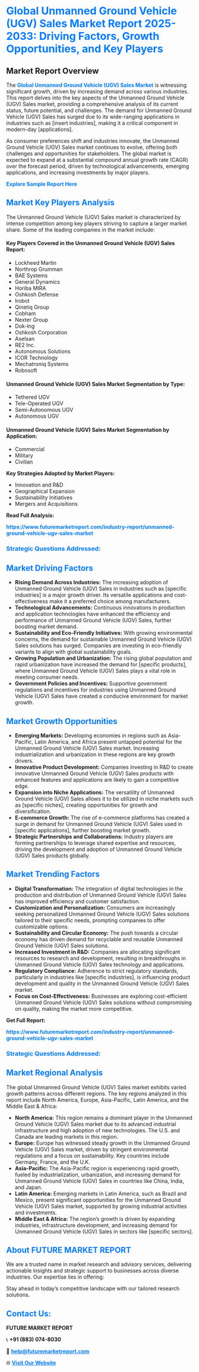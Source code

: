 <h1 style="color: #007BFF;">Global Unmanned Ground Vehicle (UGV) Sales Market Report 2025-2033: Driving Factors, Growth Opportunities, and Key Players</h1>

<section id="overview">
<h2>Market Report Overview</h2>
<p>The <a href="https://www.futuremarketreport.com/industry-report/unmanned-ground-vehicle-ugv-sales-market" style="color: #007BFF; text-decoration: none;"><strong>Global Unmanned Ground Vehicle (UGV) Sales Market</strong></a> is witnessing significant growth, driven by increasing demand across various industries. This report delves into the key aspects of the Unmanned Ground Vehicle (UGV) Sales market, providing a comprehensive analysis of its current status, future potential, and challenges. The demand for Unmanned Ground Vehicle (UGV) Sales has surged due to its wide-ranging applications in industries such as [insert industries], making it a critical component in modern-day [applications].</p>
<p>As consumer preferences shift and industries innovate, the Unmanned Ground Vehicle (UGV) Sales market continues to evolve, offering both challenges and opportunities for stakeholders. The global market is expected to expand at a substantial compound annual growth rate (CAGR) over the forecast period, driven by technological advancements, emerging applications, and increasing investments by major players.</p>
</section>

<section id="overview">
<p><a href="https://www.futuremarketreport.com/request-sample/reportId=109707" style="color: #007BFF; text-decoration: none;"><strong>Explore Sample Report Here</strong></a></p>
</section>

<section id="key-players">
<h2 style="color: #007BFF;">Market Key Players Analysis</h2>
<p>The Unmanned Ground Vehicle (UGV) Sales market is characterized by intense competition among key players striving to capture a larger market share. Some of the leading companies in the market include:</p>
<h4>Key Players Covered in the Unmanned Ground Vehicle (UGV) Sales Report:</h4>
<ul><li>Lockheed Martin</li><li>Northrop Grumman</li><li>BAE Systems</li><li>General Dynamics</li><li>Horiba MIRA</li><li>Oshkosh Defense</li><li>Irobot</li><li>Qinetiq Group</li><li>Cobham</li><li>Nexter Group</li><li>Dok-Ing</li><li>Oshkosh Corporation</li><li>Aselsan</li><li>RE2 Inc.</li><li>Autonomous Solutions</li><li>ICOR Technology</li><li>Mechatroniq Systems</li><li>Robosoft</li></ul>
<h4>Unmanned Ground Vehicle (UGV) Sales Market Segmentation by Type:</h4>
<ul><li>Tethered UGV</li><li>Tele-Operated UGV</li><li>Semi-Autonomous UGV</li><li>Autonomous UGV</li></ul>

<h4>Unmanned Ground Vehicle (UGV) Sales Market Segmentation by Application:</h4>
<ul><li>Commercial</li><li>Military</li><li>Civilian</li></ul>
<p><strong>Key Strategies Adopted by Market Players:</strong></p>
<ul>
<li>Innovation and R&D</li>
<li>Geographical Expansion</li>
<li>Sustainability Initiatives</li>
<li>Mergers and Acquisitions</li>
</ul>
</section>

<section>
<p><strong>Read Full Analysis: </strong></p><a href="https://www.futuremarketreport.com/industry-report/unmanned-ground-vehicle-ugv-sales-market" style="color: #007BFF; text-decoration: none;"><strong>https://www.futuremarketreport.com/industry-report/unmanned-ground-vehicle-ugv-sales-market</strong></a>
<h3 style="color: #007BFF;">Strategic Questions Addressed:</h3>
</section>

<section id="driving-factors">
<h2 style="color: #007BFF;">Market Driving Factors</h2>
<ul>
<li><strong>Rising Demand Across Industries:</strong> The increasing adoption of Unmanned Ground Vehicle (UGV) Sales in industries such as [specific industries] is a major growth driver. Its versatile applications and cost-effectiveness make it a preferred choice among manufacturers.</li>
<li><strong>Technological Advancements:</strong> Continuous innovations in production and application technologies have enhanced the efficiency and performance of Unmanned Ground Vehicle (UGV) Sales, further boosting market demand.</li>
<li><strong>Sustainability and Eco-Friendly Initiatives:</strong> With growing environmental concerns, the demand for sustainable Unmanned Ground Vehicle (UGV) Sales solutions has surged. Companies are investing in eco-friendly variants to align with global sustainability goals.</li>
<li><strong>Growing Population and Urbanization:</strong> The rising global population and rapid urbanization have increased the demand for [specific products], where Unmanned Ground Vehicle (UGV) Sales plays a vital role in meeting consumer needs.</li>
<li><strong>Government Policies and Incentives:</strong> Supportive government regulations and incentives for industries using Unmanned Ground Vehicle (UGV) Sales have created a conducive environment for market growth.</li>
</ul>
</section>

<section id="growth-opportunities">
<h2 style="color: #007BFF;">Market Growth Opportunities</h2>
<ul>
<li><strong>Emerging Markets:</strong> Developing economies in regions such as Asia-Pacific, Latin America, and Africa present untapped potential for the Unmanned Ground Vehicle (UGV) Sales market. Increasing industrialization and urbanization in these regions are key growth drivers.</li>
<li><strong>Innovative Product Development:</strong> Companies investing in R&D to create innovative Unmanned Ground Vehicle (UGV) Sales products with enhanced features and applications are likely to gain a competitive edge.</li>
<li><strong>Expansion into Niche Applications:</strong> The versatility of Unmanned Ground Vehicle (UGV) Sales allows it to be utilized in niche markets such as [specific niches], creating opportunities for growth and diversification.</li>
<li><strong>E-commerce Growth:</strong> The rise of e-commerce platforms has created a surge in demand for Unmanned Ground Vehicle (UGV) Sales used in [specific applications], further boosting market growth.</li>
<li><strong>Strategic Partnerships and Collaborations:</strong> Industry players are forming partnerships to leverage shared expertise and resources, driving the development and adoption of Unmanned Ground Vehicle (UGV) Sales products globally.</li>
</ul>
</section>

<section id="trending-factors">
<h2 style="color: #007BFF;">Market Trending Factors</h2>
<ul>
<li><strong>Digital Transformation:</strong> The integration of digital technologies in the production and distribution of Unmanned Ground Vehicle (UGV) Sales has improved efficiency and customer satisfaction.</li>
<li><strong>Customization and Personalization:</strong> Consumers are increasingly seeking personalized Unmanned Ground Vehicle (UGV) Sales solutions tailored to their specific needs, prompting companies to offer customizable options.</li>
<li><strong>Sustainability and Circular Economy:</strong> The push towards a circular economy has driven demand for recyclable and reusable Unmanned Ground Vehicle (UGV) Sales solutions.</li>
<li><strong>Increased Investment in R&D:</strong> Companies are allocating significant resources to research and development, resulting in breakthroughs in Unmanned Ground Vehicle (UGV) Sales technology and applications.</li>
<li><strong>Regulatory Compliance:</strong> Adherence to strict regulatory standards, particularly in industries like [specific industries], is influencing product development and quality in the Unmanned Ground Vehicle (UGV) Sales market.</li>
<li><strong>Focus on Cost-Effectiveness:</strong> Businesses are exploring cost-efficient Unmanned Ground Vehicle (UGV) Sales solutions without compromising on quality, making the market more competitive.</li>
</ul>
</section>

<section>
<p><strong>Get Full Report: </strong></p><a href="https://www.futuremarketreport.com/industry-report/unmanned-ground-vehicle-ugv-sales-market" style="color: #007BFF; text-decoration: none;"><strong>https://www.futuremarketreport.com/industry-report/unmanned-ground-vehicle-ugv-sales-market</strong></a>
<h3 style="color: #007BFF;">Strategic Questions Addressed:</h3>
</section>


<section id="regional-analysis">
<h2 style="color: #007BFF;">Market Regional Analysis</h2>
<p>The global Unmanned Ground Vehicle (UGV) Sales market exhibits varied growth patterns across different regions. The key regions analyzed in this report include North America, Europe, Asia-Pacific, Latin America, and the Middle East & Africa:</p>
<ul>
<li><strong>North America:</strong> This region remains a dominant player in the Unmanned Ground Vehicle (UGV) Sales market due to its advanced industrial infrastructure and high adoption of new technologies. The U.S. and Canada are leading markets in this region.</li>
<li><strong>Europe:</strong> Europe has witnessed steady growth in the Unmanned Ground Vehicle (UGV) Sales market, driven by stringent environmental regulations and a focus on sustainability. Key countries include Germany, France, and the U.K.</li>
<li><strong>Asia-Pacific:</strong> The Asia-Pacific region is experiencing rapid growth, fueled by industrialization, urbanization, and increasing demand for Unmanned Ground Vehicle (UGV) Sales in countries like China, India, and Japan.</li>
<li><strong>Latin America:</strong> Emerging markets in Latin America, such as Brazil and Mexico, present significant opportunities for the Unmanned Ground Vehicle (UGV) Sales market, supported by growing industrial activities and investments.</li>
<li><strong>Middle East & Africa:</strong> The region’s growth is driven by expanding industries, infrastructure development, and increasing demand for Unmanned Ground Vehicle (UGV) Sales in sectors like [specific sectors].</li>
</ul>
</section>

<footer>
<h2 style="color: #007BFF;">About FUTURE MARKET REPORT</h2>
<p>We are a trusted name in market research and advisory services, delivering actionable insights and strategic support to businesses across diverse industries. Our expertise lies in offering:</p>

<p>Stay ahead in today’s competitive landscape with our tailored research solutions.</p>

<h2 style="color: #007BFF;">Contact Us:</h2>
<p><strong>FUTURE MARKET REPORT</strong></p>
<p>📞 <strong>+91 (883) 074-8030</strong></p>
<p>📧 <strong><a href="mailto:help@futuremarketreport.com" style="color: #007BFF;">help@futuremarketreport.com</a></strong></p>
<p>🌐 <strong><a href="https://www.futuremarketreport.com/" style="color: #007BFF;">Visit Our Website</a></strong></p>
</footer>